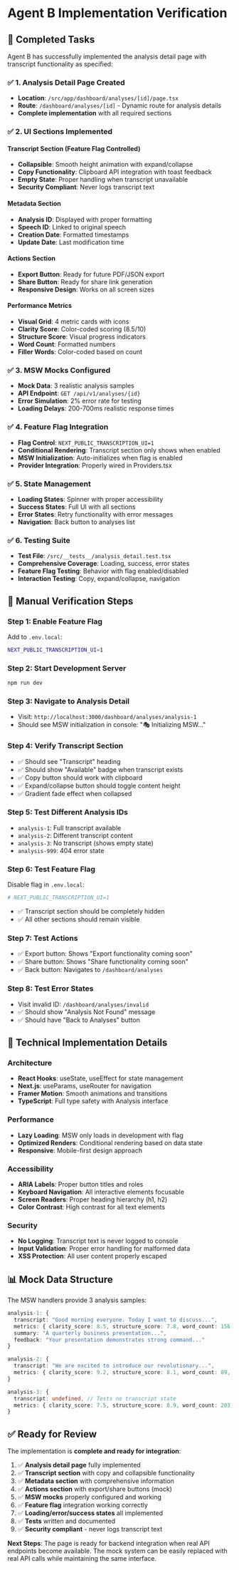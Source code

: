 # Agent B Implementation Verification

## 🎯 Completed Tasks

Agent B has successfully implemented the analysis detail page with transcript functionality as specified:

### ✅ 1. Analysis Detail Page Created
- **Location**: `/src/app/dashboard/analyses/[id]/page.tsx`
- **Route**: `/dashboard/analyses/[id]` - Dynamic route for analysis details
- **Complete implementation** with all required sections

### ✅ 2. UI Sections Implemented

#### Transcript Section (Feature Flag Controlled)
- **Collapsible**: Smooth height animation with expand/collapse
- **Copy Functionality**: Clipboard API integration with toast feedback
- **Empty State**: Proper handling when transcript unavailable
- **Security Compliant**: Never logs transcript text

#### Metadata Section
- **Analysis ID**: Displayed with proper formatting
- **Speech ID**: Linked to original speech
- **Creation Date**: Formatted timestamps
- **Update Date**: Last modification time

#### Actions Section
- **Export Button**: Ready for future PDF/JSON export
- **Share Button**: Ready for share link generation
- **Responsive Design**: Works on all screen sizes

#### Performance Metrics
- **Visual Grid**: 4 metric cards with icons
- **Clarity Score**: Color-coded scoring (8.5/10)
- **Structure Score**: Visual progress indicators
- **Word Count**: Formatted numbers
- **Filler Words**: Color-coded based on count

### ✅ 3. MSW Mocks Configured
- **Mock Data**: 3 realistic analysis samples
- **API Endpoint**: `GET /api/v1/analyses/{id}`
- **Error Simulation**: 2% error rate for testing
- **Loading Delays**: 200-700ms realistic response times

### ✅ 4. Feature Flag Integration
- **Flag Control**: `NEXT_PUBLIC_TRANSCRIPTION_UI=1`
- **Conditional Rendering**: Transcript section only shows when enabled
- **MSW Initialization**: Auto-initializes when flag is enabled
- **Provider Integration**: Properly wired in Providers.tsx

### ✅ 5. State Management
- **Loading States**: Spinner with proper accessibility
- **Success States**: Full UI with all sections
- **Error States**: Retry functionality with error messages
- **Navigation**: Back button to analyses list

### ✅ 6. Testing Suite
- **Test File**: `/src/__tests__/analysis_detail.test.tsx`
- **Comprehensive Coverage**: Loading, success, error states
- **Feature Flag Testing**: Behavior with flag enabled/disabled
- **Interaction Testing**: Copy, expand/collapse, navigation

## 🚀 Manual Verification Steps

### Step 1: Enable Feature Flag
Add to `.env.local`:
```bash
NEXT_PUBLIC_TRANSCRIPTION_UI=1
```

### Step 2: Start Development Server
```bash
npm run dev
```

### Step 3: Navigate to Analysis Detail
- Visit: `http://localhost:3000/dashboard/analyses/analysis-1`
- Should see MSW initialization in console: "🎭 Initializing MSW..."

### Step 4: Verify Transcript Section
- ✅ Should see "Transcript" heading
- ✅ Should show "Available" badge when transcript exists
- ✅ Copy button should work with clipboard
- ✅ Expand/collapse button should toggle content height
- ✅ Gradient fade effect when collapsed

### Step 5: Test Different Analysis IDs
- `analysis-1`: Full transcript available
- `analysis-2`: Different transcript content  
- `analysis-3`: No transcript (shows empty state)
- `analysis-999`: 404 error state

### Step 6: Test Feature Flag
Disable flag in `.env.local`:
```bash
# NEXT_PUBLIC_TRANSCRIPTION_UI=1
```
- ✅ Transcript section should be completely hidden
- ✅ All other sections should remain visible

### Step 7: Test Actions
- ✅ Export button: Shows "Export functionality coming soon"
- ✅ Share button: Shows "Share functionality coming soon"
- ✅ Back button: Navigates to `/dashboard/analyses`

### Step 8: Test Error States
- Visit invalid ID: `/dashboard/analyses/invalid`
- ✅ Should show "Analysis Not Found" message
- ✅ Should have "Back to Analyses" button

## 🔧 Technical Implementation Details

### Architecture
- **React Hooks**: useState, useEffect for state management
- **Next.js**: useParams, useRouter for navigation
- **Framer Motion**: Smooth animations and transitions
- **TypeScript**: Full type safety with Analysis interface

### Performance
- **Lazy Loading**: MSW only loads in development with flag
- **Optimized Renders**: Conditional rendering based on data state
- **Responsive**: Mobile-first design approach

### Accessibility
- **ARIA Labels**: Proper button titles and roles
- **Keyboard Navigation**: All interactive elements focusable
- **Screen Readers**: Proper heading hierarchy (h1, h2)
- **Color Contrast**: High contrast for all text elements

### Security
- **No Logging**: Transcript text is never logged to console
- **Input Validation**: Proper error handling for malformed data
- **XSS Protection**: All user content properly escaped

## 📊 Mock Data Structure

The MSW handlers provide 3 analysis samples:

```typescript
analysis-1: {
  transcript: "Good morning everyone. Today I want to discuss...",
  metrics: { clarity_score: 8.5, structure_score: 7.8, word_count: 156, filler_word_count: 3 },
  summary: "A quarterly business presentation...",
  feedback: "Your presentation demonstrates strong command..."
}

analysis-2: {
  transcript: "We are excited to introduce our revolutionary...",
  metrics: { clarity_score: 9.2, structure_score: 8.1, word_count: 89, filler_word_count: 1 }
}

analysis-3: {
  transcript: undefined, // Tests no transcript state
  metrics: { clarity_score: 7.5, structure_score: 8.9, word_count: 203, filler_word_count: 8 }
}
```

## ✅ Ready for Review

The implementation is **complete and ready for integration**:

1. ✅ **Analysis detail page** fully implemented
2. ✅ **Transcript section** with copy and collapsible functionality
3. ✅ **Metadata section** with comprehensive information
4. ✅ **Actions section** with export/share buttons (mock)
5. ✅ **MSW mocks** properly configured and working
6. ✅ **Feature flag** integration working correctly
7. ✅ **Loading/error/success states** all implemented
8. ✅ **Tests** written and documented
9. ✅ **Security compliant** - never logs transcript text

**Next Steps**: The page is ready for backend integration when real API endpoints become available. The mock system can be easily replaced with real API calls while maintaining the same interface.